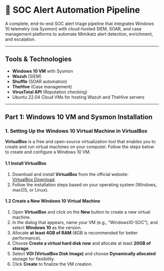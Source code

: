 # 🚨 SOC Alert Automation Pipeline

A complete, end-to-end SOC alert triage pipeline that integrates Windows 10 telemetry (via Sysmon) with cloud-hosted SIEM, SOAR, and case management platforms to automate Mimikatz alert detection, enrichment, and escalation.

---

## Tools & Technologies

- **Windows 10 VM** with Sysmon
- **Wazuh** (SIEM)
- **Shuffle** (SOAR automation)
- **TheHive** (Case management)
- **VirusTotal API** (Reputation checking)
- Ubuntu 22.04 Cloud VMs for hosting Wazuh and TheHive servers

---

## Part 1: Windows 10 VM and Sysmon Installation

### 1. Setting Up the Windows 10 Virtual Machine in VirtualBox

**VirtualBox** is a free and open-source virtualization tool that enables you to create and run virtual machines on your computer. Follow the steps below to create and configure a Windows 10 VM.

#### 1.1 Install VirtualBox
1. Download and install **VirtualBox** from the official website:  
   [VirtualBox Download](https://www.virtualbox.org/wiki/Downloads).
2. Follow the installation steps based on your operating system (Windows, macOS, or Linux).

#### 1.2 Create a New Windows 10 Virtual Machine
1. Open **VirtualBox** and click on the **New** button to create a new virtual machine.
2. In the dialog that appears, name your VM (e.g., “Windows10-SOC”), and select **Windows 10** as the version.
3. Allocate **at least 4GB of RAM** (8GB is recommended for better performance).
4. Choose **Create a virtual hard disk now** and allocate at least **20GB of storage**.
5. Select **VDI (VirtualBox Disk Image)** and choose **Dynamically allocated** storage for flexibility.
6. Click **Create** to finalize the VM creation.
